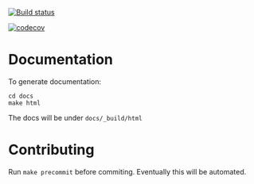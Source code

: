 
[![Build status](https://ci.appveyor.com/api/projects/status/3jhdnwreqoni1492/branch/master?svg=true)](https://ci.appveyor.com/project/rgabbard/vistautils/branch/master)

[![codecov](https://codecov.io/gh/isi-vista/vistautils/branch/master/graph/badge.svg)](https://codecov.io/gh/isi-vista/vistautils)

# Documentation

To generate documentation:
```
cd docs
make html
```

The docs will be under `docs/_build/html`

# Contributing

Run `make precommit` before commiting.  Eventually this will be automated.
